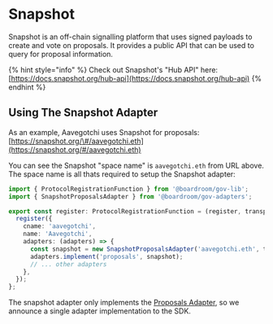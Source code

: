 # Snapshot

Snapshot is an off-chain signalling platform that uses signed payloads to create and vote on proposals. It provides a public API that can be used to query for proposal information.

{% hint style="info" %}
Check out Snapshot's "Hub API" here: [https://docs.snapshot.org/hub-api](https://docs.snapshot.org/hub-api)
{% endhint %}

## Using The Snapshot Adapter

As an example, Aavegotchi uses Snapshot for proposals: [https://snapshot.org/\#/aavegotchi.eth](https://snapshot.org/#/aavegotchi.eth)

You can see the Snapshot "space name" is `aavegotchi.eth` from URL above. The space name is all thats required to setup the Snapshot adapter:

```typescript
import { ProtocolRegistrationFunction } from '@boardroom/gov-lib';
import { SnapshotProposalsAdapter } from '@boardroom/gov-adapters';

export const register: ProtocolRegistrationFunction = (register, transports) => {
  register({
    cname: 'aavegotchi',
    name: 'Aavegotchi',
    adapters: (adapters) => {
      const snapshot = new SnapshotProposalsAdapter('aavegotchi.eth', transports);
      adapters.implement('proposals', snapshot);
      // ... other adapters
    },
  });
};
```

The snapshot adapter only implements the [Proposals Adapter](../adapters/proposals-adapter.md), so we announce a single adapter implementation to the SDK.

